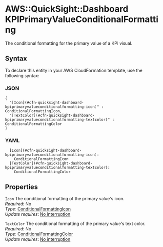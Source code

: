 # AWS::QuickSight::Dashboard KPIPrimaryValueConditionalFormatting<a name="aws-properties-quicksight-dashboard-kpiprimaryvalueconditionalformatting"></a>

The conditional formatting for the primary value of a KPI visual\.

## Syntax<a name="aws-properties-quicksight-dashboard-kpiprimaryvalueconditionalformatting-syntax"></a>

To declare this entity in your AWS CloudFormation template, use the following syntax:

### JSON<a name="aws-properties-quicksight-dashboard-kpiprimaryvalueconditionalformatting-syntax.json"></a>

```
{
  "[Icon](#cfn-quicksight-dashboard-kpiprimaryvalueconditionalformatting-icon)" : ConditionalFormattingIcon,
  "[TextColor](#cfn-quicksight-dashboard-kpiprimaryvalueconditionalformatting-textcolor)" : ConditionalFormattingColor
}
```

### YAML<a name="aws-properties-quicksight-dashboard-kpiprimaryvalueconditionalformatting-syntax.yaml"></a>

```
  [Icon](#cfn-quicksight-dashboard-kpiprimaryvalueconditionalformatting-icon): 
    ConditionalFormattingIcon
  [TextColor](#cfn-quicksight-dashboard-kpiprimaryvalueconditionalformatting-textcolor): 
    ConditionalFormattingColor
```

## Properties<a name="aws-properties-quicksight-dashboard-kpiprimaryvalueconditionalformatting-properties"></a>

`Icon`  <a name="cfn-quicksight-dashboard-kpiprimaryvalueconditionalformatting-icon"></a>
The conditional formatting of the primary value's icon\.  
*Required*: No  
*Type*: [ConditionalFormattingIcon](aws-properties-quicksight-dashboard-conditionalformattingicon.md)  
*Update requires*: [No interruption](https://docs.aws.amazon.com/AWSCloudFormation/latest/UserGuide/using-cfn-updating-stacks-update-behaviors.html#update-no-interrupt)

`TextColor`  <a name="cfn-quicksight-dashboard-kpiprimaryvalueconditionalformatting-textcolor"></a>
The conditional formatting of the primary value's text color\.  
*Required*: No  
*Type*: [ConditionalFormattingColor](aws-properties-quicksight-dashboard-conditionalformattingcolor.md)  
*Update requires*: [No interruption](https://docs.aws.amazon.com/AWSCloudFormation/latest/UserGuide/using-cfn-updating-stacks-update-behaviors.html#update-no-interrupt)